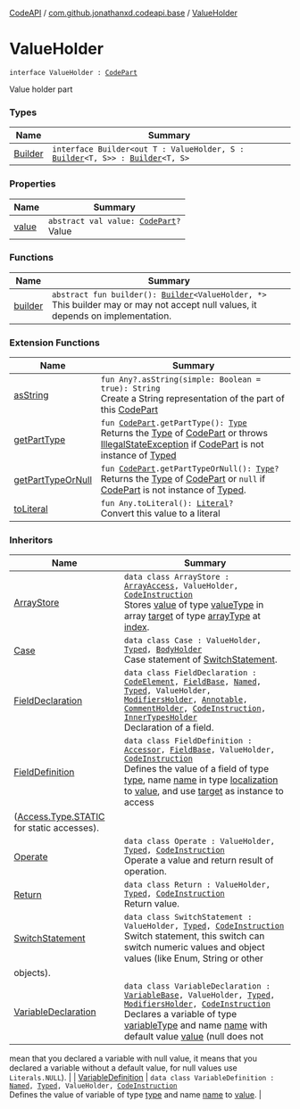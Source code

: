 [CodeAPI](../../index.md) / [com.github.jonathanxd.codeapi.base](../index.md) / [ValueHolder](.)

# ValueHolder

`interface ValueHolder : `[`CodePart`](../../com.github.jonathanxd.codeapi/-code-part/index.md)

Value holder part

### Types

| Name | Summary |
|---|---|
| [Builder](-builder/index.md) | `interface Builder<out T : ValueHolder, S : `[`Builder`](-builder/index.md)`<T, S>> : `[`Builder`](../../com.github.jonathanxd.codeapi.builder/-builder/index.md)`<T, S>` |

### Properties

| Name | Summary |
|---|---|
| [value](value.md) | `abstract val value: `[`CodePart`](../../com.github.jonathanxd.codeapi/-code-part/index.md)`?`<br>Value |

### Functions

| Name | Summary |
|---|---|
| [builder](builder.md) | `abstract fun builder(): `[`Builder`](-builder/index.md)`<ValueHolder, *>`<br>This builder may or may not accept null values, it depends on implementation. |

### Extension Functions

| Name | Summary |
|---|---|
| [asString](../../com.github.jonathanxd.codeapi.util/kotlin.-any/as-string.md) | `fun Any?.asString(simple: Boolean = true): String`<br>Create a String representation of the part of this [CodePart](../../com.github.jonathanxd.codeapi/-code-part/index.md) |
| [getPartType](../../com.github.jonathanxd.codeapi.util/get-part-type.md) | `fun `[`CodePart`](../../com.github.jonathanxd.codeapi/-code-part/index.md)`.getPartType(): `[`Type`](http://docs.oracle.com/javase/6/docs/api/java/lang/reflect/Type.html)<br>Returns the [Type](http://docs.oracle.com/javase/6/docs/api/java/lang/reflect/Type.html) of [CodePart](../../com.github.jonathanxd.codeapi/-code-part/index.md) or throws [IllegalStateException](http://docs.oracle.com/javase/6/docs/api/java/lang/IllegalStateException.html) if [CodePart](../../com.github.jonathanxd.codeapi/-code-part/index.md) is not instance of [Typed](../-typed/index.md) |
| [getPartTypeOrNull](../../com.github.jonathanxd.codeapi.util/get-part-type-or-null.md) | `fun `[`CodePart`](../../com.github.jonathanxd.codeapi/-code-part/index.md)`.getPartTypeOrNull(): `[`Type`](http://docs.oracle.com/javase/6/docs/api/java/lang/reflect/Type.html)`?`<br>Returns the [Type](http://docs.oracle.com/javase/6/docs/api/java/lang/reflect/Type.html) of [CodePart](../../com.github.jonathanxd.codeapi/-code-part/index.md) or `null` if [CodePart](../../com.github.jonathanxd.codeapi/-code-part/index.md) is not instance of [Typed](../-typed/index.md). |
| [toLiteral](../../com.github.jonathanxd.codeapi.util.conversion/kotlin.-any/to-literal.md) | `fun Any.toLiteral(): `[`Literal`](../../com.github.jonathanxd.codeapi.literal/-literal/index.md)`?`<br>Convert this value to a literal |

### Inheritors

| Name | Summary |
|---|---|
| [ArrayStore](../-array-store/index.md) | `data class ArrayStore : `[`ArrayAccess`](../-array-access/index.md)`, ValueHolder, `[`CodeInstruction`](../../com.github.jonathanxd.codeapi/-code-instruction.md)<br>Stores [value](../-array-store/value-to-store.md) of type [valueType](../-array-store/value-type.md) in array [target](../-array-store/target.md) of type [arrayType](../-array-store/array-type.md) at [index](../-array-store/--index--.md). |
| [Case](../-case/index.md) | `data class Case : ValueHolder, `[`Typed`](../-typed/index.md)`, `[`BodyHolder`](../-body-holder/index.md)<br>Case statement of [SwitchStatement](../-switch-statement/index.md). |
| [FieldDeclaration](../-field-declaration/index.md) | `data class FieldDeclaration : `[`CodeElement`](../../com.github.jonathanxd.codeapi/-code-element.md)`, `[`FieldBase`](../-field-base/index.md)`, `[`Named`](../-named/index.md)`, `[`Typed`](../-typed/index.md)`, ValueHolder, `[`ModifiersHolder`](../-modifiers-holder/index.md)`, `[`Annotable`](../-annotable/index.md)`, `[`CommentHolder`](../../com.github.jonathanxd.codeapi.base.comment/-comment-holder/index.md)`, `[`CodeInstruction`](../../com.github.jonathanxd.codeapi/-code-instruction.md)`, `[`InnerTypesHolder`](../-inner-types-holder/index.md)<br>Declaration of a field. |
| [FieldDefinition](../-field-definition/index.md) | `data class FieldDefinition : `[`Accessor`](../-accessor/index.md)`, `[`FieldBase`](../-field-base/index.md)`, ValueHolder, `[`CodeInstruction`](../../com.github.jonathanxd.codeapi/-code-instruction.md)<br>Defines the value of a field of type [type](../-field-definition/type.md), name [name](../-field-definition/name.md) in type [localization](../-field-definition/localization.md) to [value](../-field-definition/value.md), and use [target](../-field-definition/target.md) as instance to access
([Access.Type.STATIC](#) for static accesses). |
| [Operate](../-operate/index.md) | `data class Operate : ValueHolder, `[`Typed`](../-typed/index.md)`, `[`CodeInstruction`](../../com.github.jonathanxd.codeapi/-code-instruction.md)<br>Operate a value and return result of operation. |
| [Return](../-return/index.md) | `data class Return : ValueHolder, `[`Typed`](../-typed/index.md)`, `[`CodeInstruction`](../../com.github.jonathanxd.codeapi/-code-instruction.md)<br>Return value. |
| [SwitchStatement](../-switch-statement/index.md) | `data class SwitchStatement : ValueHolder, `[`Typed`](../-typed/index.md)`, `[`CodeInstruction`](../../com.github.jonathanxd.codeapi/-code-instruction.md)<br>Switch statement, this switch can switch numeric values and object values (like Enum, String or other
objects). |
| [VariableDeclaration](../-variable-declaration/index.md) | `data class VariableDeclaration : `[`VariableBase`](../-variable-base/index.md)`, ValueHolder, `[`Typed`](../-typed/index.md)`, `[`ModifiersHolder`](../-modifiers-holder/index.md)`, `[`CodeInstruction`](../../com.github.jonathanxd.codeapi/-code-instruction.md)<br>Declares a variable of type [variableType](../-variable-declaration/variable-type.md) and name [name](../-variable-declaration/name.md) with default value [value](../-variable-declaration/value.md) (null does not
mean that you declared a variable with null value, it means that you declared a variable without a default value,
for null values use `Literals.NULL`). |
| [VariableDefinition](../-variable-definition/index.md) | `data class VariableDefinition : `[`Named`](../-named/index.md)`, `[`Typed`](../-typed/index.md)`, ValueHolder, `[`CodeInstruction`](../../com.github.jonathanxd.codeapi/-code-instruction.md)<br>Defines the value of variable of type [type](../-variable-definition/type.md) and name [name](../-variable-definition/name.md) to [value](../-variable-definition/value.md). |
